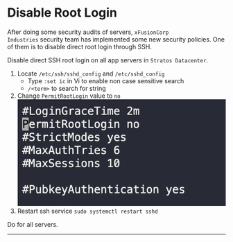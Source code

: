 # Disable Root Login

After doing some security audits of servers, `xFusionCorp Industries` security team has implemented some new security policies. One of them is to disable direct root login through SSH.

Disable direct SSH root login on all app servers in `Stratos Datacenter`.

1. Locate `/etc/ssh/sshd_config` and `/etc/sshd_config`
   * Type `:set ic` in Vi to enable non case sensitive search
   * `/<term>` to search for string
2. Change `PermitRootLogin` value to `no`
   ![](images/20230810221909.png)
3. Restart ssh service
   `sudo systemctl restart sshd`

Do for all servers.

---


